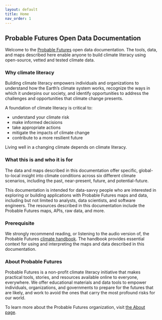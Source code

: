 ```yaml
---
layout: default
title: Home
nav_order: 1
---
```


## Probable Futures Open Data Documentation

Welcome to the [Probable Futures](https://probablefutures.org/) open data documentation. The tools, data, and maps described here enable anyone to build climate literacy using open-source, vetted and tested climate data. 

### Why climate literacy
Building climate literacy empowers individuals and organizations to understand how the Earth’s climate system works, recognize the ways in which it underpins our society, and identify opportunities to address the challenges and opportunities that climate change presents.

A foundation of climate literacy is critical to:
- understand your climate risk
- make informed decisions
- take appropriate actions
- mitigate the impacts of climate change
- contribute to a more resilient future

Living well in a changing climate depends on climate literacy. 

### What this is and who it is for 

The data and maps described in this documentation offer specific, global-to-local insight into climate conditions across six different climate scenarios, including the past, near-present, future, and potential-future. 

This documentation is intended for data-savvy people who are interested in exploring or building applications with Probable Futures maps and data, including but not limited to analysts, data scientists, and software engineers. The resources described in this documentation include the Probable Futures maps, APIs, raw data, and more.

### Prerequisite

We strongly recommend reading, or listening to the audio version of, the Probable Futures [climate handbook](https://probablefutures.org/climate-handbook). The handbook provides essential context for using and interpreting the maps and data described in this documentation. 

### About Probable Futures

Probable Futures is a non-profit climate literacy initiative that makes practical tools, stories, and resources available online to everyone, everywhere. We offer educational materials and data tools to empower individuals, organizations, and governments to prepare for the futures that are likely, and work to avoid the ones that carry the most profound risks for our world.

To learn more about the Probable Futures organization, visit [the About page](https://probablefutures.org/about).
